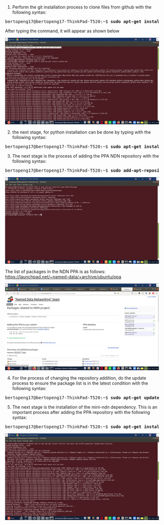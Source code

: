 
1. Perform the git installation process to clone files from github with the following syntax:

<pre>bertopeng17@bertopeng17-ThinkPad-T520:~$ <b>sudo apt-get install git</b></pre>

After typing the command, it will appear as shown below

![alt tag](https://github.com/syaifulahdan/Mini-NDN-Work/blob/main/Assignment%201:Installing%20Mini-NDN/Image-Source-Install/1-intall%20git.png)

2. the next stage, for python installation can be done by typing with the following syntax:

<pre>bertopeng17@bertopeng17-ThinkPad-T520:~$ <b>sudo apt-get install python-pip</b></pre>


3. The next stage is the process of adding the PPA NDN repository with the following syntax:

<pre>bertopeng17@bertopeng17-ThinkPad-T520:~$ <b>sudo add-apt-repository ppa:named-data/ppa</b></pre>

![alt tag](https://github.com/syaifulahdan/Mini-NDN-Work/blob/main/Assignment%201:Installing%20Mini-NDN/Image-Source-Install/2.repository%20ppa.png)

The list of packages in the NDN PPA is as follows:
https://launchpad.net/~named-data/+archive/ubuntu/ppa


![alt tag](https://github.com/syaifulahdan/Mini-NDN-Work/blob/main/Assignment%201:Installing%20Mini-NDN/Image-Source-Install/3.ppa%20web.png)






4. For the process of changing the repository addition, do the update process to ensure the package list is in the latest condition with the following syntax:
<pre>bertopeng17@bertopeng17-ThinkPad-T520:~$ <b>sudo apt-get update</b></pre>


5. The next stage is the installation of the mini-ndn dependency. This is an important process after adding the PPA repository with the following syntax:

<pre>bertopeng17@bertopeng17-ThinkPad-T520:~$ <b>sudo apt-get install nfd nlsr ndn-tools ndn-traffic-generator ndnmap-data-collector
</b></pre>

![alt tag](https://github.com/syaifulahdan/Mini-NDN-Work/blob/main/Assignment%201:Installing%20Mini-NDN/Image-Source-Install/5.install%20dependency.png)


